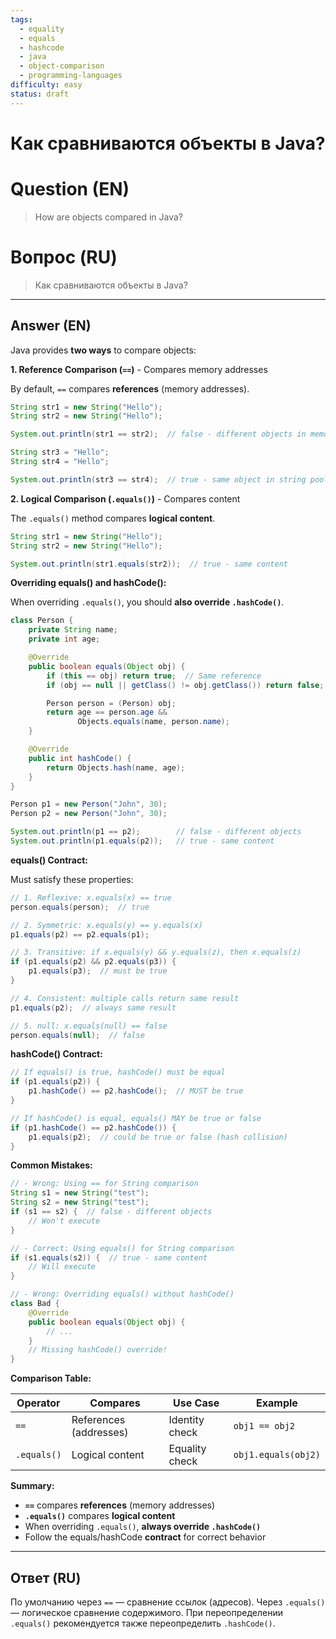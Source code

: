 ```yaml
---
tags:
  - equality
  - equals
  - hashcode
  - java
  - object-comparison
  - programming-languages
difficulty: easy
status: draft
---
```


# Как сравниваются объекты в Java?

# Question (EN)
> How are objects compared in Java?

# Вопрос (RU)
> Как сравниваются объекты в Java?

---

## Answer (EN)

Java provides **two ways** to compare objects:

**1. Reference Comparison (`==`)** - Compares memory addresses

By default, `==` compares **references** (memory addresses).

```java
String str1 = new String("Hello");
String str2 = new String("Hello");

System.out.println(str1 == str2);  // false - different objects in memory

String str3 = "Hello";
String str4 = "Hello";

System.out.println(str3 == str4);  // true - same object in string pool
```

**2. Logical Comparison (`.equals()`)** - Compares content

The `.equals()` method compares **logical content**.

```java
String str1 = new String("Hello");
String str2 = new String("Hello");

System.out.println(str1.equals(str2));  // true - same content
```

**Overriding equals() and hashCode():**

When overriding `.equals()`, you should **also override `.hashCode()`**.

```java
class Person {
    private String name;
    private int age;

    @Override
    public boolean equals(Object obj) {
        if (this == obj) return true;  // Same reference
        if (obj == null || getClass() != obj.getClass()) return false;

        Person person = (Person) obj;
        return age == person.age &&
               Objects.equals(name, person.name);
    }

    @Override
    public int hashCode() {
        return Objects.hash(name, age);
    }
}

Person p1 = new Person("John", 30);
Person p2 = new Person("John", 30);

System.out.println(p1 == p2);        // false - different objects
System.out.println(p1.equals(p2));   // true - same content
```

**equals() Contract:**

Must satisfy these properties:

```java
// 1. Reflexive: x.equals(x) == true
person.equals(person);  // true

// 2. Symmetric: x.equals(y) == y.equals(x)
p1.equals(p2) == p2.equals(p1);

// 3. Transitive: if x.equals(y) && y.equals(z), then x.equals(z)
if (p1.equals(p2) && p2.equals(p3)) {
    p1.equals(p3);  // must be true
}

// 4. Consistent: multiple calls return same result
p1.equals(p2);  // always same result

// 5. null: x.equals(null) == false
person.equals(null);  // false
```

**hashCode() Contract:**

```java
// If equals() is true, hashCode() must be equal
if (p1.equals(p2)) {
    p1.hashCode() == p2.hashCode();  // MUST be true
}

// If hashCode() is equal, equals() MAY be true or false
if (p1.hashCode() == p2.hashCode()) {
    p1.equals(p2);  // could be true or false (hash collision)
}
```

**Common Mistakes:**

```java
// - Wrong: Using == for String comparison
String s1 = new String("test");
String s2 = new String("test");
if (s1 == s2) {  // false - different objects
    // Won't execute
}

// - Correct: Using equals() for String comparison
if (s1.equals(s2)) {  // true - same content
    // Will execute
}

// - Wrong: Overriding equals() without hashCode()
class Bad {
    @Override
    public boolean equals(Object obj) {
        // ...
    }
    // Missing hashCode() override!
}
```

**Comparison Table:**

| Operator | Compares | Use Case | Example |
|----------|----------|----------|---------|
| `==` | References (addresses) | Identity check | `obj1 == obj2` |
| `.equals()` | Logical content | Equality check | `obj1.equals(obj2)` |

**Summary:**

- **`==`** compares **references** (memory addresses)
- **`.equals()`** compares **logical content**
- When overriding `.equals()`, **always override `.hashCode()`**
- Follow the equals/hashCode **contract** for correct behavior

---

## Ответ (RU)

По умолчанию через `==` — сравнение ссылок (адресов). Через `.equals()` — логическое сравнение содержимого. При переопределении `.equals()` рекомендуется также переопределить `.hashCode()`.

